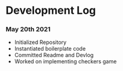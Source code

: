 # Development Log

### May 20th 2021

- Initialized Repository
- Instantiated boilerplate code 
- Committed Readme and Devlog
- Worked on implementing checkers game